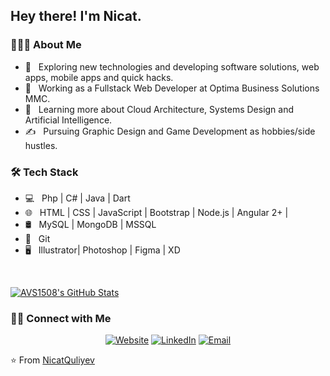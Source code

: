 <h2> Hey there! I'm Nicat.</h2>

<h3> 👨🏻‍💻 About Me </h3>

- 🤔 &nbsp; Exploring new technologies and developing software solutions, web apps, mobile apps and quick hacks.
- 💼 &nbsp; Working as a Fullstack Web Developer at Optima Business Solutions MMC.
- 🌱 &nbsp; Learning more about Cloud Architecture, Systems Design and Artificial Intelligence.
- ✍️ &nbsp; Pursuing Graphic Design and Game Development as hobbies/side hustles.

<h3>🛠 Tech Stack</h3>

- 💻 &nbsp; Php | C# | Java | Dart
- 🌐 &nbsp; HTML | CSS | JavaScript | Bootstrap | Node.js | Angular 2+ |
- 🛢 &nbsp; MySQL | MongoDB | MSSQL
- 🔧 &nbsp; Git
- 🖥 &nbsp; Illustrator| Photoshop | Figma | XD

<br/>

[![AVS1508's GitHub Stats](https://github-readme-stats.vercel.app/api?username=NicatQuliyev&show_icons=true)](https://github.com/NicatQuliyev)

<h3> 🤝🏻 Connect with Me </h3>

<p align="center">
<a href="https://www.8tibgames.com"><img alt="Website" src="https://img.shields.io/badge/Website-www.8tibgames.com-blue"></a>
<a href="https://www.linkedin.com/in/nicat-quliyev/"><img alt="LinkedIn" src="https://img.shields.io/badge/linkedin-nicat--quliyev-red"></a>
<a href="mailto:nnicat.quliyev@gmail.com"><img alt="Email" src="https://img.shields.io/badge/E--mail-nnicat.quliyev%40gmail.com-green"></a>
</p>

⭐️ From [NicatQuliyev](https://github.com/NicatQuliyev)
